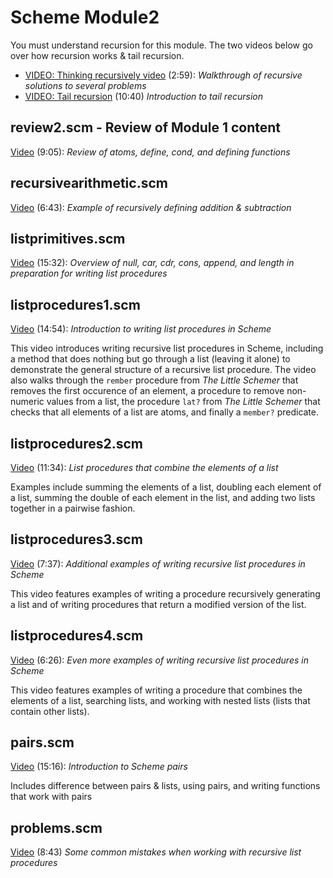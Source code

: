 # Scheme Module2

You must understand recursion for this module.  The two videos below go over how recursion works & tail recursion.

- [VIDEO: Thinking recursively video](https://youtu.be/OpX214pT6D0) (2:59): *Walkthrough of recursive solutions to several problems*
- [VIDEO: Tail recursion](https://youtu.be/mFiRdTmbs3E) (10:40) *Introduction to tail recursion*

## review2.scm - Review of Module 1 content

[Video](https://youtu.be/IMJNNLLM99U) (9:05): *Review of atoms, define, cond, and defining functions*

## recursivearithmetic.scm

[Video](https://youtu.be/uyER4B3q9ag) (6:43): *Example of recursively defining addition & subtraction*

## listprimitives.scm

[Video](https://youtu.be/slotKodkA-U) (15:32): *Overview of null, car, cdr, cons, append, and length in preparation for writing list procedures*

## listprocedures1.scm

[Video](https://youtu.be/a8tulokZSk8) (14:54): *Introduction to writing list procedures in Scheme*

This video introduces writing recursive list procedures in Scheme, including a method that does nothing but go through a list (leaving it alone) to demonstrate the general structure of a recursive list procedure.  The video also walks through the `rember` procedure from *The Little Schemer* that removes the first occurence of an element, a procedure to remove non-numeric values from a list, the procedure `lat?` from *The Little Schemer* that checks that all elements of a list are atoms, and finally a `member?` predicate.

## listprocedures2.scm

[Video](https://youtu.be/9PninqTenfU) (11:34): *List procedures that combine the elements of a list*

Examples include summing the elements of a list, doubling each element of a list, summing the double of each element in the list, and adding two lists together in a pairwise fashion.

## listprocedures3.scm

[Video](https://youtu.be/2JkRNjOmbRs) (7:37): *Additional examples of writing recursive list procedures in Scheme*

This video features examples of writing a procedure recursively generating a list and of writing procedures that return a modified version of the list.  

## listprocedures4.scm

[Video](https://youtu.be/Y7NQD9hABfI) (6:26): *Even more examples of writing recursive list procedures in Scheme*

This video features examples of writing a procedure that combines the elements of a list, searching lists, and working with nested lists (lists that contain other lists).

## pairs.scm

[Video](https://youtu.be/lML7RaSldkI) (15:16): *Introduction to Scheme pairs*

Includes difference between pairs & lists, using pairs, and writing functions that work with pairs

## problems.scm

[Video](https://youtu.be/EYgBVkSe4S4) (8:43) *Some common mistakes when working with recursive list procedures*
